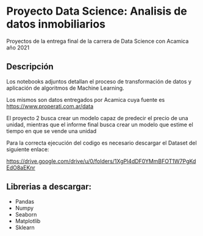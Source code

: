 # Proyecto Data Science: Analisis de datos inmobiliarios
Proyectos de la entrega final de la carrera de Data Science con Acamica año 2021

## Descripción

Los notebooks adjuntos detallan el proceso de transformación de datos y aplicación de algoritmos de Machine Learning.

Los mismos son datos entregados por Acamica cuya fuente es https://www.properati.com.ar/data

El proyecto 2 busca crear un modelo capaz de predecir el precio de una unidad, mientras que el informe final busca crear un modelo que estime el tiempo en que se vende una unidad

Para la correcta ejecución del codigo es necesario descargar el Dataset del siguiente enlace:

https://drive.google.com/drive/u/0/folders/1XgPl4dDF0YMmBFOT1W7PgKdEdO8aEKnr

## Librerias a descargar:

* Pandas
* Numpy
* Seaborn
* Matplotlib
* Sklearn

